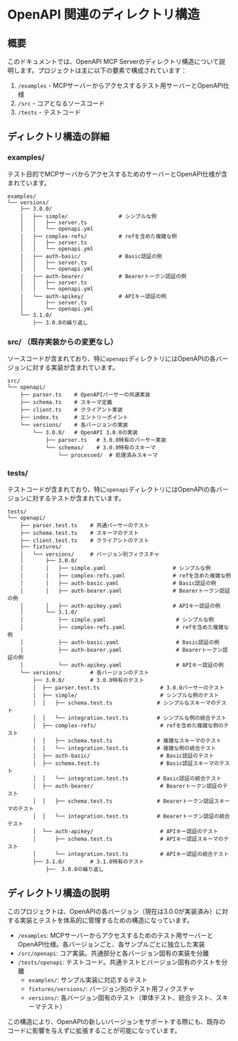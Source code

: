 # OpenAPI 関連のディレクトリ構造

## 概要

このドキュメントでは、OpenAPI MCP Serverのディレクトリ構造について説明します。プロジェクトは主に以下の要素で構成されています：

1. `/examples` - MCPサーバーからアクセスするテスト用サーバーとOpenAPI仕様
2. `/src` - コアとなるソースコード
3. `/tests` - テストコード

## ディレクトリ構造の詳細

### examples/

テスト目的でMCPサーバからアクセスするためのサーバーとOpenAPI仕様が含まれています。

```
examples/
└── versions/
    ├── 3.0.0/
    │   ├── simple/                # シンプルな例
    │   │   ├── server.ts
    │   │   └── openapi.yml
    │   ├── complex-refs/          # refを含めた複雑な例
    │   │   ├── server.ts
    │   │   └── openapi.yml
    │   ├── auth-basic/            # Basic認証の例
    │   │   ├── server.ts
    │   │   └── openapi.yml
    │   ├── auth-bearer/           # Bearerトークン認証の例
    │   │   ├── server.ts
    │   │   └── openapi.yml
    │   └── auth-apikey/           # APIキー認証の例
    │       ├── server.ts
    │       └── openapi.yml
    └── 3.1.0/
        ├── 3.0.0の繰り返し
```

### src/ （既存実装からの変更なし）

ソースコードが含まれており、特に`openapi`ディレクトリにはOpenAPIの各バージョンに対する実装が含まれています。

```
src/
└── openapi/
    ├── parser.ts    # OpenAPIパーサーの共通実装
    ├── schema.ts    # スキーマ定義
    ├── client.ts    # クライアント実装
    ├── index.ts     # エントリーポイント
    └── versions/    # 各バージョンの実装
        └── 3.0.0/   # OpenAPI 3.0.0の実装
            ├── parser.ts   # 3.0.0特有のパーサー実装
            └── schemas/    # 3.0.0特有のスキーマ
                └── processed/  # 処理済みスキーマ
```

### tests/

テストコードが含まれており、特に`openapi`ディレクトリにはOpenAPIの各バージョンに対するテストが含まれています。

```
tests/
└── openapi/
    ├── parser.test.ts    # 共通パーサーのテスト
    ├── schema.test.ts    # スキーマのテスト
    ├── client.test.ts    # クライアントのテスト
    ├── fixtures/
    │   └── versions/     # バージョン別フィクスチャ
    │       ├── 3.0.0/
    │       │   ├── simple.yaml                     # シンプルな例
    │       │   ├── complex-refs.yaml               # refを含めた複雑な例
    │       │   ├── auth-basic.yaml                 # Basic認証の例
    │       │   ├── auth-bearer.yaml                # Bearerトークン認証の例
    │       │   ├── auth-apikey.yaml                # APIキー認証の例
    │       └── 3.1.0/
    │           ├── simple.yaml                      # シンプルな例
    │           ├── complex-refs.yaml                # refを含めた複雑な例
    │           ├── auth-basic.yaml                  # Basic認証の例
    │           ├── auth-bearer.yaml                 # Bearerトークン認証の例
    │           └── auth-apikey.yaml                 # APIキー認証の例
    └── versions/         # 各バージョンのテスト
        ├── 3.0.0/        # 3.0.0特有のテスト
        │  ├── parser.test.ts                   # 3.0.0パーサーのテスト
        │  ├── simple/                          # シンプルな例のテスト
        │  │   ├── schema.test.ts              # シンプルなスキーマのテスト
        │  │   └── integration.test.ts         # シンプルな例の統合テスト
        │  ├── complex-refs/                    # refを含めた複雑な例のテスト
        │  │   ├── schema.test.ts              # 複雑なスキーマのテスト
        │  │   └── integration.test.ts         # 複雑な例の統合テスト
        │  ├── auth-basic/                      # Basic認証のテスト
        │  ├── schema.test.ts                   # Basic認証スキーマのテスト
        │  │   └── integration.test.ts         # Basic認証の統合テスト
        │  ├── auth-bearer/                     # Bearerトークン認証のテスト
        │  │   ├── schema.test.ts              # Bearerトークン認証スキーマのテスト
        │  │   └── integration.test.ts         # Bearerトークン認証の統合テスト
        │  └── auth-apikey/                     # APIキー認証のテスト
        │      ├── schema.test.ts               # APIキー認証スキーマのテスト
        │      └── integration.test.ts          # APIキー認証の統合テスト
        ├── 3.1.0/        # 3.1.0特有のテスト
            ├──  3.0.0の繰り返し
```

## ディレクトリ構造の説明

このプロジェクトは、OpenAPIの各バージョン（現在は3.0.0が実装済み）に対する実装とテストを体系的に管理するための構造になっています。

- `/examples`: MCPサーバーからアクセスするためのテスト用サーバーとOpenAPI仕様。各バージョンごと、各サンプルごとに独立した実装
- `/src/openapi`: コア実装。共通部分と各バージョン固有の実装を分離
- `/tests/openapi`: テストコード。共通テストとバージョン固有のテストを分離
  - `examples/`: サンプル実装に対応するテスト
  - `fixtures/versions/`: バージョン別のテスト用フィクスチャ
  - `versions/`: 各バージョン固有のテスト（単体テスト、統合テスト、スキーマテスト）

この構造により、OpenAPIの新しいバージョンをサポートする際にも、既存のコードに影響を与えずに拡張することが可能になっています。
